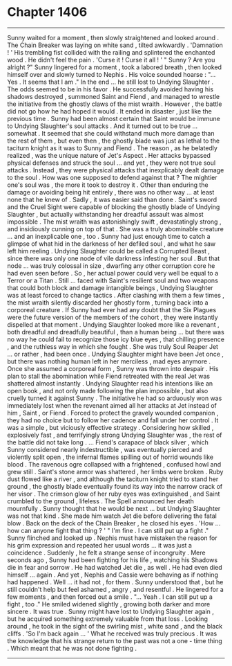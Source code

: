 
# Chapter 1406


---

Sunny waited for a moment , then slowly straightened and looked around . The Chain Breaker was laying on white sand , tilted awkwardly .
'Damnation ! '
His trembling fist collided with the railing and splintered the enchanted wood . He didn't feel the pain .
'Curse it ! Curse it all ! '
" Sunny ? Are you alright ?"
Sunny lingered for a moment , took a labored breath , then looked himself over and slowly turned to Nephis .
His voice sounded hoarse :
"... Yes . It seems that I am ."
In the end ... he still lost to Undying Slaughter .
The odds seemed to be in his favor . He successfully avoided having his shadows destroyed , summoned Saint and Fiend , and managed to wrestle the initiative from the ghostly claws of the mist wraith .
However , the battle did not go how he had hoped it would . It ended in disaster , just like the previous time .
Sunny had been almost certain that Saint would be immune to Undying Slaughter's soul attacks . And it turned out to be true ... somewhat . It seemed that she could withstand much more damage than the rest of them , but even then , the ghostly blade was just as lethal to the taciturn knight as it was to Sunny and Fiend .
The reason , as he belatedly realized , was the unique nature of Jet's Aspect . Her attacks bypassed physical defenses and struck the soul ... and yet , they were not true soul attacks . Instead , they were physical attacks that inexplicably dealt damage to the soul .
How was one supposed to defend against that ?
The mightier one's soul was , the more it took to destroy it . Other than enduring the damage or avoiding being hit entirely , there was no other way ... at least none that he knew of .
Sadly , it was easier said than done . Saint's sword and the Cruel Sight were capable of blocking the ghostly blade of Undying Slaughter , but actually withstanding her dreadful assault was almost impossible . The mist wraith was astonishingly swift , devastatingly strong , and insidiously cunning on top of that .
She was a truly abominable creature ... and an inexplicable one , too . Sunny had just enough time to catch a glimpse of what hid in the darkness of her defiled soul , and what he saw left him reeling .
Undying Slaughter could be called a Corrupted Beast , since there was only one node of vile darkness infesting her soul . But that node ... was truly colossal in size , dwarfing any other corruption core he had even seen before . So , her actual power could very well be equal to a Terror or a Titan .
Still ... faced with Saint's resilient soul and two weapons that could both block and damage intangible beings , Undying Slaughter was at least forced to change tactics . After clashing with them a few times , the mist wraith silently discarded her ghostly form , turning back into a corporeal creature .
If Sunny had ever had any doubt that the Six Plagues were the future version of the members of the cohort , they were instantly dispelled at that moment . Undying Slaughter looked more like a revenant , both dreadful and dreadfully beautiful , than a human being ... but there was no way he could fail to recognize those icy blue eyes , that chilling presence , and the ruthless way in which she fought .
She was truly Soul Reaper Jet ... or rather , had been once .
Undying Slaughter might have been Jet once , but there was nothing human left in her merciless , mad eyes anymore .
Once she assumed a corporeal form , Sunny was thrown into despair .
His plan to stall the abomination while Fiend retreated with the real Jet was shattered almost instantly . Undying Slaughter read his intentions like an open book , and not only made following the plan impossible , but also cruelly turned it against Sunny .
The initiative he had so arduously won was immediately lost when the revenant aimed all her attacks at Jet instead of him , Saint , or Fiend . Forced to protect the gravely wounded companion , they had no choice but to follow her cadence and fall under her control .
It was a simple , but viciously effective strategy .
Considering how skilled , explosively fast , and terrifyingly strong Undying Slaughter was , the rest of the battle did not take long .
... Fiend's carapace of black silver , which Sunny considered nearly indestructible , was eventually pierced and violently split open , the infernal flames spilling out of horrid wounds like blood . The ravenous ogre collapsed with a frightened , confused howl and grew still .
Saint's stone armor was shattered , her limbs were broken . Ruby dust flowed like a river , and although the taciturn knight tried to stand her ground , the ghostly blade eventually found its way into the narrow crack of her visor . The crimson glow of her ruby eyes was extinguished , and Saint crumbled to the ground , lifeless .
The Spell announced her death mournfully .
Sunny thought that he would be next ... but Undying Slaughter was not that kind .
She made him watch Jet die before delivering the fatal blow .
Back on the deck of the Chain Breaker , he closed his eyes .
'How ... how can anyone fight that thing ? '
" I'm fine . I can still put up a fight ."
Sunny flinched and looked up .
Nephis must have mistaken the reason for his grim expression and repeated her usual words ... it was just a coincidence .
Suddenly , he felt a strange sense of incongruity . Mere seconds ago , Sunny had been fighting for his life , watching his Shadows die in fear and sorrow . He had watched Jet die , as well .
He had even died himself ... again .
And yet , Nephis and Cassie were behaving as if nothing had happened .
Well ... it had not , for them .
Sunny understood that , but he still couldn't help but feel ashamed , angry , and resentful .
He lingered for a few moments , and then forced out a smile .
"... Yeah . I can still put up a fight , too ."
He smiled widened slightly , growing both darker and more sincere .
It was true .
Sunny might have lost to Undying Slaughter again , but he acquired something extremely valuable from that loss .
Looking around , he took in the sight of the swirling mist , white sand , and the black cliffs .
'So I'm back again ... '
What he received was truly precious .
It was the knowledge that his strange return to the past was not a one - time thing .
Which meant that he was not done fighting .

---

